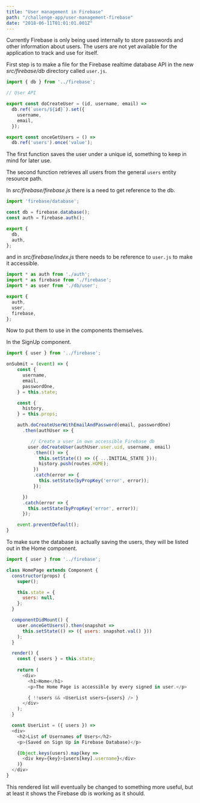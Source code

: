 ```yaml
---
title: "User management in Firebase"
path: "/challenge-app/user-management-firebase"
date: "2018-06-11T01:01:01.001Z"
---
```


Currently Firebase is only being used internally to store passwords and other information about users. The users are not yet available for the application to track and use for itself.

First step is to make a file for the Firebase realtime database API in the new _src/firebase/db_ directory called `user.js`.

```javascript
import { db } from '../firebase';

// User API

export const doCreateUser = (id, username, email) =>
  db.ref(`users/${id}`).set({
    username,
    email,
  });

export const onceGetUsers = () =>
  db.ref('users').once('value');
```

The first function saves the user under a unique id, something to keep in mind for later use.

The second function retrieves all users from the general `users` entity resource path.

In _src/firebase/firebase.js_ there is a need to get reference to the db.

```javascript
import 'firebase/database';

const db = firebase.database();
const auth = firebase.auth();

export {
  db,
  auth,
};
```

and in _src/firebase/index.js_ there needs to be reference to `user.js` to make it accessible.

```javascript
import * as auth from './auth';
import * as firebase from './firebase';
import * as user from './db/user';

export {
  auth,
  user,
  firebase,
};
```
Now to put them to use in the components themselves.

In the SignUp component.
```javascript
import { user } from '../firebase';

onSubmit = (event) => {
    const {
      username,
      email,
      passwordOne,
    } = this.state;

    const {
      history,
    } = this.props;

    auth.doCreateUserWithEmailAndPassword(email, passwordOne)
      .then(authUser => {

         // Create a user in own accessible Firebase db
        user.doCreateUser(authUser.user.uid, username, email)
          .then(() => {
            this.setState(() => ({ ...INITIAL_STATE }));
            history.push(routes.HOME);
          })
          .catch(error => {
            this.setState(byPropKey('error', error));
          });

      })
      .catch(error => {
        this.setState(byPropKey('error', error));
      });

    event.preventDefault();
}
```
To make sure the database is actually saving the users, they will be listed out in the Home component.

```javascript
import { user } from '../firebase';

class HomePage extends Component {
  constructor(props) {
    super();

    this.state = {
      users: null,
    };
  }

  componentDidMount() {
    user.onceGetUsers().then(snapshot =>
      this.setState(() => ({ users: snapshot.val() }))
    );
  }

  render() {
    const { users } = this.state;
      
    return (
      <div>
        <h1>Home</h1>
        <p>The Home Page is accessible by every signed in user.</p>

        { !!users && <UserList users={users} /> }
      </div>
    );
  }

  const UserList = ({ users }) =>
  <div>
    <h2>List of Usernames of Users</h2>
    <p>(Saved on Sign Up in Firebase Database)</p>

    {Object.keys(users).map(key =>
      <div key={key}>{users[key].username}</div>
    )}
  </div>
}
```

This rendered list will eventually be changed to something more useful, but at least it shows the Firebase db is working as it should.